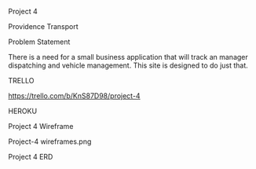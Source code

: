 Project 4

Providence Transport

Problem Statement

There is a need for a small business application that will track an manager dispatching and vehicle management. This site is designed to do just that.

TRELLO

https://trello.com/b/KnS87D98/project-4

HEROKU


Project 4 Wireframe

Project-4 wireframes.png

Project 4 ERD




